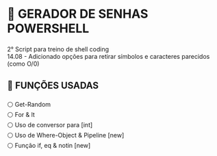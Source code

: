 <h1 align="left">🐰 GERADOR DE SENHAS POWERSHELL</h1>

###

<p align="left">2° Script para treino de shell coding<br>14.08 - Adicionado opções para retirar símbolos e caracteres parecidos (como O/0)</p>

###

<h2 align="left">🐰 FUNÇÕES USADAS</h2>

###

<p align="left">⚪ Get-Random<br>⚪ For & lt<br>⚪ Uso de conversor para [int]<br>⚪ Uso de Where-Object & Pipeline [new] <br>⚪ Função if, eq & notin [new]</p>

###
